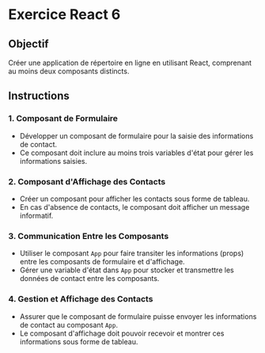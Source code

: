 # Exercice React 6

## Objectif
Créer une application de répertoire en ligne en utilisant React, comprenant au moins deux composants distincts.

## Instructions

### 1. Composant de Formulaire
- Développer un composant de formulaire pour la saisie des informations de contact.
- Ce composant doit inclure au moins trois variables d'état pour gérer les informations saisies.

### 2. Composant d'Affichage des Contacts
- Créer un composant pour afficher les contacts sous forme de tableau.
- En cas d'absence de contacts, le composant doit afficher un message informatif.

### 3. Communication Entre les Composants
- Utiliser le composant `App` pour faire transiter les informations (props) entre les composants de formulaire et d'affichage.
- Gérer une variable d'état dans `App` pour stocker et transmettre les données de contact entre les composants.

### 4. Gestion et Affichage des Contacts
- Assurer que le composant de formulaire puisse envoyer les informations de contact au composant `App`.
- Le composant d'affichage doit pouvoir recevoir et montrer ces informations sous forme de tableau.